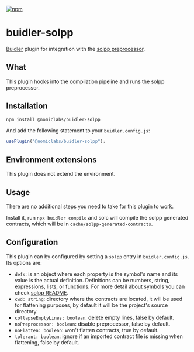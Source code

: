 [![npm](https://img.shields.io/npm/v/@nomiclabs/buidler-solpp.svg)](https://www.npmjs.com/package/@nomiclabs/buidler-solpp)

# buidler-solpp

[Buidler](http://getbuidler.com) plugin for integration with the [solpp preprocessor](https://github.com/merklejerk/solpp).

## What

This plugin hooks into the compilation pipeline and runs the solpp preprocessor.

## Installation

```bash
npm install @nomiclabs/buidler-solpp
```

And add the following statement to your `buidler.config.js`:

```js
usePlugin("@nomiclabs/buidler-solpp");
```

## Environment extensions

This plugin does not extend the environment.

## Usage

There are no additional steps you need to take for this plugin to work.

Install it, run `npx buidler compile` and solc will compile the solpp generated contracts, which will be in `cache/solpp-generated-contracts`.

## Configuration

This plugin can by configured by setting a `solpp` entry in `buidler.config.js`. Its options are:

- `defs`: is an object where each property is the symbol's name and its value is the actual definition. Definitions can be numbers, string, expressions, lists, or functions. For more detail about symbols you can check [solpp README](https://github.com/merklejerk/solpp).
- `cwd: string`: directory where the contracts are located, it will be used for flattening purposes, by default it will be the project's source directory.
- `collapseEmptyLines: boolean`: delete empty lines, false by default.
- `noPreprocessor: boolean`: disable preprocessor, false by default.
- `noFlatten: boolean`: won't flatten contracts, true by default.
- `tolerant: boolean`: ignore if an imported contract file is missing when flattening, false by default.
